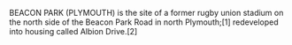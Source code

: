 BEACON PARK (PLYMOUTH) is the site of a former rugby union stadium on the north side of the Beacon Park Road in north Plymouth;[1] redeveloped into housing called Albion Drive.[2]
